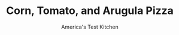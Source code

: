 ---
layout: ../../layouts/MarkdownPostLayout.astro
title: Corn, Tomato, and Arugula Pizza
author: America's Test Kitchen
pubDate: 2023-03-15
description: "﻿This easy, summery pizza is ready to eat in less than an hour."
image_url: https://res.cloudinary.com/hksqkdlah/image/upload/ar_1:1,c_fill,dpr_2.0,f_auto,fl_lossy.progressive.strip_profile,g_faces:auto,q_auto:low,w_344/SFS_CornTomatoArugulaPizza-32_ubtj6l
tags: ["Main Courses","Vegetables","Cheese","Weeknight","Vegetarian","Pizza"]
calories: 2680
protein: 26
carbohydrates: 66
fats: 
fiber: 4
ingredients: ["2 tablespoons, extra-virgin olive oil, divided","½ cup, creme fraiche","¼ cup, chopped fresh basil","¼ teaspoon, red pepper flakes","1 pound store-bought, pizza dough","8 ounces, fontina cheese, shredded (2 cups)","6 ounces, cherry tomatoes, quartered","1 , ear corn, kernels cut from cob, or ¾ cup thawed frozen","1 , shallot, sliced thin","¼ teaspoon, table salt","2 ounces (2 cups), baby arugula"]
serves: 4
time: "45 minutes"
instructions: ["Adjust oven rack to middle position and heat oven to 500 degrees. Brush rimmed baking sheet with 1 tablespoon oil. Combine creme fraiche, basil, and pepper flakes in bowl.","Roll dough into 16 by 10-inch rectangle, about ¼ inch thick, on lightly floured counter. Transfer dough to prepared sheet and brush edges with 2 teaspoons oil. Spread creme fraiche mixture over dough, leaving ½-inch border, then sprinkle evenly with fontina, tomatoes, corn, shallot, and salt. Bake until cheese is spotty brown and crust is golden, 15 to 20 minutes, rotating sheet halfway through baking.","Let pizza cool for 5 minutes. Toss arugula with remaining 1 teaspoon oil. Top pizza with arugula. Slice and serve."]
nutrition: ["450 mg Potassium","381 mg Phosphorus","449 mg Calcium","4 mg Iron","64 mg Magnesium","1151 mg Sodium","3 mg Zinc","33 g Fat","5 mg Niacin (B3)","12 g Monounsaturated","3 g Polyunsaturated","10 mg Vitamin C","77 mg Cholesterol","15 g Saturated","4 g Fiber","182 µg Folic acid","73 µg Folate (food)","6 g Sugars","32 µg Vitamin K","161 g Water","66 g Carbs","384 µg Folate equivalent (total)","26 g Protein","1 mg Vitamin E","231 µg Vitamin A","670 kcal Energy","2680 calories"]
notes: "If you cant find creme fraiche, you can substitute ½ cup of sour cream mixed with 1 tablespoon of heavy cream."
---